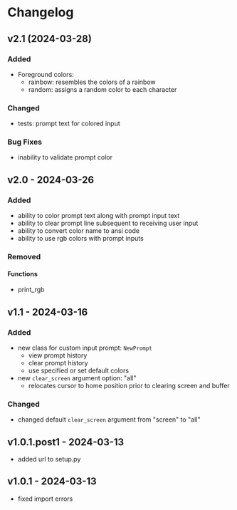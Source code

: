 # Changelog

## v2.1 (2024-03-28)

### Added
- Foreground colors:
  - rainbow: resembles the colors of a rainbow
  - random: assigns a random color to each character

### Changed
- tests: prompt text for colored input

### Bug Fixes
- inability to validate prompt color

## v2.0 - 2024-03-26

### Added
- ability to color prompt text along with prompt input text
- ability to clear prompt line subsequent to receiving user input
- ability to convert color name to ansi code
- ability to use rgb colors with prompt inputs

### Removed
#### Functions
- print_rgb

## v1.1 - 2024-03-16

### Added
- new class for custom input prompt: `NewPrompt`
  - view prompt history
  - clear prompt history
  - use specified or set default colors
- new `clear_screen` argument option: "all"
  - relocates cursor to home position prior to clearing screen and buffer

### Changed
- changed default `clear_screen` argument from "screen" to "all"

## v1.0.1.post1 - 2024-03-13
- added url to setup.py

## v1.0.1 - 2024-03-13
- fixed import errors
